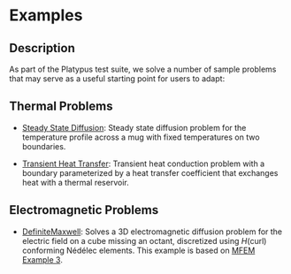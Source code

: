 # Examples

## Description

As part of the Platypus test suite, we solve a number of sample problems that may serve as a useful
starting point for users to adapt:

## Thermal Problems

- [Steady State Diffusion](examples/Diffusion.md): Steady state diffusion problem for the
  temperature profile across a mug with fixed temperatures on two boundaries.

- [Transient Heat Transfer](examples/HeatTransfer.md): Transient heat conduction problem with a
  boundary parameterized by a heat transfer coefficient that exchanges heat with a thermal
  reservoir.

## Electromagnetic Problems

- [DefiniteMaxwell](examples/DefiniteMaxwell.md): Solves a 3D electromagnetic diffusion problem for
  the electric field on a cube missing an octant, discretized using $H(\mathrm{curl})$ conforming
  Nédélec elements. This example is based on [MFEM Example 3](https://mfem.org/examples/).
